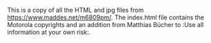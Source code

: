 This is a copy of all the HTML and jpg files from https://www.maddes.net/m6809pm/. The index.html file contains
the Motorola copyrights and an addition from Matthias Bücher to :Use all information at your own risk:.
